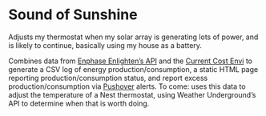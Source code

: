 # Sound of Sunshine

Adjusts my thermostat when my solar array is generating lots of power, and is likely to continue, basically using my house as a battery.

Combines data from [Enphase Enlighten’s API](https://enphase.com/en-us/products-and-services/enlighten-and-apps) and the [Current Cost Envi](http://www.currentcost.com/product-cc128.html) to generate a CSV log of energy production/consumption, a static HTML page reporting production/consumption status, and report excess production/consumption via [Pushover](https://pushover.net/) alerts. To come: uses this data to adjust the temperature of a Nest thermostat, using Weather Underground’s API to determine when that is worth doing.
